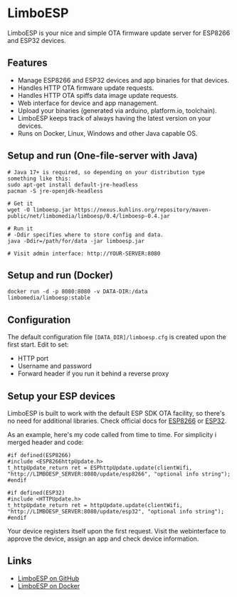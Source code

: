 # LimboESP

LimboESP is your nice and simple OTA firmware update server for ESP8266 and ESP32 devices.

## Features
* Manage ESP8266 and ESP32 devices and app binaries for that devices.
* Handles HTTP OTA firmware update requests.
* Handles HTTP OTA spiffs data image update requests.
* Web interface for device and app management.
* Upload your binaries (generated via arduino, platform.io, toolchain).
* LimboESP keeps track of always having the latest version on your devices.
* Runs on Docker, Linux, Windows and other Java capable OS.

## Setup and run (One-file-server with Java)
```
# Java 17+ is required, so depending on your distribution type something like this:
sudo apt-get install default-jre-headless
pacman -S jre-openjdk-headless

# Get it
wget -O limboesp.jar https://nexus.kuhlins.org/repository/maven-public/net/limbomedia/limboesp/0.4/limboesp-0.4.jar

# Run it
# -Ddir specifies where to store config and data.
java -Ddir=/path/for/data -jar limboesp.jar

# Visit admin interface: http://YOUR-SERVER:8080
```

## Setup and run (Docker)
```
docker run -d -p 8080:8080 -v DATA-DIR:/data limbomedia/limboesp:stable
```

## Configuration
The default configuration file `[DATA_DIR]/limboesp.cfg` is created upon the first start. Edit to set:
* HTTP port
* Username and password
* Forward header if you run it behind a reverse proxy

## Setup your ESP devices
LimboESP is built to work with the default ESP SDK OTA facility, so there's no need for additional libraries. Check official docs for [ESP8266](https://arduino-esp8266.readthedocs.io/en/latest/ota_updates/readme.html#http-server) or [ESP32](https://docs.espressif.com/projects/esp-idf/en/latest/api-reference/system/ota.html).

As an example, here's my code called from time to time. For simplicity i merged header and code:
```
#if defined(ESP8266)
#include <ESP8266httpUpdate.h>
t_httpUpdate_return ret = ESPhttpUpdate.update(clientWifi, "http://LIMBOESP_SERVER:8080/update/esp8266", "optional info string");
#endif

#if defined(ESP32)
#include <HTTPUpdate.h>
t_httpUpdate_return ret = httpUpdate.update(clientWifi, "http://LIMBOESP_SERVER:8080/update/esp32", "optional info string");
#endif
```

Your device registers itself upon the first request. Visit the webinterface to approve the device, assign an app and check device information.

## Links
* [LimboESP on GitHub](https://github.com/thomaskuh/limboesp)
* [LimboESP on Docker](https://hub.docker.com/r/limbomedia/limboesp)
